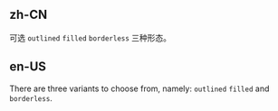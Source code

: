 ## zh-CN

可选 `outlined` `filled` `borderless` 三种形态。

## en-US

There are three variants to choose from, namely: `outlined` `filled` and `borderless`.
